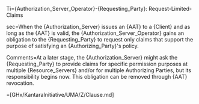 Ti={Authorization_Server_Operator}-{Requesting_Party}: Request-Limited-Claims

sec=When the {Authorization_Server} issues an {AAT} to a {Client} and as long as the {AAT} is valid, the {Authorization_Server_Operator} gains an obligation to the {Requesting_Party} to request only claims that support the purpose of satisfying an {Authorizing_Party}'s policy.

Comments=At a later stage, the {Authorization_Server} might ask the {Requesting_Party} to provide claims for specific permission purposes at multiple {Resource_Servers} and/or for multiple Authorizing Parties, but its responsibility begins now. This obligation can be removed through {AAT} revocation.

=[GHx/KantaraInitiative/UMA/Z/Clause.md]
